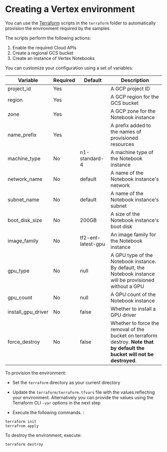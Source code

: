 # Creating a Vertex environment

You can use the [Terraform](https://www.terraform.io/) scripts in the `terraform` folder to automatically provision the environment required by the samples. 

The scripts perform the following actions:
1. Enable the required Cloud APIs
2. Create a regional GCS bucket
3. Create an instance of Vertex Notebooks

You can customize your configuration using a set of variables:

|Variable|Required|Default|Description|
|--------|--------|-------|-----------|
|project_id|Yes||A GCP project ID|
|region|Yes||A GCP region for the GCS bucket|
|zone|Yes||A GCP zone for the Notebook instance|
|name_prefix|Yes||A prefix added to the names of provisioned resources|
|machine_type|No|n1-standard-4|A machine type of the  Notebook instance|
|network_name|No|default|A name of the Notebook instance's network|
|subnet_name|No|default|A name of the Notebook instance's subnet|
|boot_disk_size|No|200GB|A size of the Notebook instance's boot disk|
|image_family|No|tf2-ent-latest-gpu|An image family for the Notebook instance|
|gpu_type|No|null|A GPU type of the Notebook instance. By default, the Notebook instance will be provisioned without a GPU|
|gpu_count|No|null|A GPU count of the Notebook instance|
|install_gpu_driver|No|false|Whether to install a GPU driver|
|force_destroy|No|false|Whether to force the removal of the bucket on terraform destroy. **Note that by default the bucket will not be destroyed**.|


To provision the environment:

- Set the `terraform` directory as your current directory

- Update the `terraform/terraform.tfvars` file with the values reflecting your environment. Alternatively you can provide the values using the Terraform CLI `-var` options in the next step

- Execute the following commands. :
```
terraform init
terrafrom apply
```


To destroy the environment, execute:
```
terraform destroy
```
